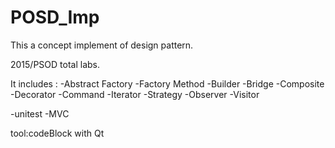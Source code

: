 # POSD_Imp

This a concept implement of design pattern.

2015/PSOD total labs.

It includes : 
-Abstract Factory 
-Factory Method 
-Builder 
-Bridge 
-Composite 
-Decorator 
-Command 
-Iterator 
-Strategy 
-Observer 
-Visitor 

-unitest
-MVC

tool:codeBlock with Qt
